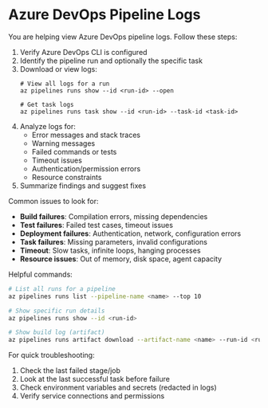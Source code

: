 # Azure DevOps Pipeline Logs

You are helping view Azure DevOps pipeline logs. Follow these steps:

1. Verify Azure DevOps CLI is configured
2. Identify the pipeline run and optionally the specific task
3. Download or view logs:
   ```
   # View all logs for a run
   az pipelines runs show --id <run-id> --open

   # Get task logs
   az pipelines runs task show --id <run-id> --task-id <task-id>
   ```
4. Analyze logs for:
   - Error messages and stack traces
   - Warning messages
   - Failed commands or tests
   - Timeout issues
   - Authentication/permission errors
   - Resource constraints
5. Summarize findings and suggest fixes

Common issues to look for:
- **Build failures**: Compilation errors, missing dependencies
- **Test failures**: Failed test cases, timeout issues
- **Deployment failures**: Authentication, network, configuration errors
- **Task failures**: Missing parameters, invalid configurations
- **Timeout**: Slow tasks, infinite loops, hanging processes
- **Resource issues**: Out of memory, disk space, agent capacity

Helpful commands:
```bash
# List all runs for a pipeline
az pipelines runs list --pipeline-name <name> --top 10

# Show specific run details
az pipelines runs show --id <run-id>

# Show build log (artifact)
az pipelines runs artifact download --artifact-name <name> --run-id <run-id> --path ./logs
```

For quick troubleshooting:
1. Check the last failed stage/job
2. Look at the last successful task before failure
3. Check environment variables and secrets (redacted in logs)
4. Verify service connections and permissions
